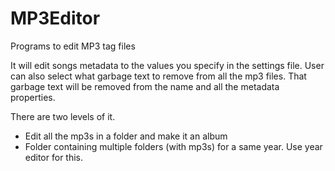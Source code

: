 MP3Editor
=========

Programs to edit MP3 tag files

It will edit songs metadata to the values you specify in the settings file. 
User can also select what garbage text to remove from all the mp3 files. 
That garbage text will be removed from the name and all the metadata properties.

There are two levels of it. 
-  Edit all the mp3s in a folder and make it an album
-  Folder containing multiple folders (with mp3s) for a same year. Use year editor for this. 
